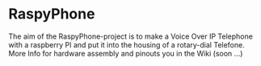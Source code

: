 RaspyPhone
==========

The aim of the RaspyPhone-project is to make a Voice Over IP Telephone with a raspberry PI and put it into the housing of a rotary-dial Telefone. More Info for hardware assembly and pinouts you in the Wiki (soon ...)
